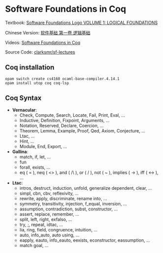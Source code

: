 # Software Foundations in Coq

Textbook: [Software Foundations Logo VOLUME 1: LOGICAL FOUNDATIONS](https://softwarefoundations.cis.upenn.edu/lf-current/toc.html)

Chinese Version: [软件基础 第一卷 逻辑基础](https://coq-zh.github.io/SF-zh/lf-current/toc.html)

Videos: [Software Foundations in Coq](https://www.youtube.com/playlist?list=PLre5AT9JnKShFK9l9HYzkZugkJSsXioFs)

Source Code: [clarksmr/sf-lectures](https://github.com/clarksmr/sf-lectures)

## Coq installation

```
opam switch create cs4160 ocaml-base-compiler.4.14.1
opam install utop coq coq-lsp
```

## Coq Syntax

- **Vernacular**:
  - Check, Compute, Search, Locate, Fail, Print, Eval, ...
  - Inductive, Definition, Fixpoint, Arguments, ...
  - Notation, Reserved, Declare, Coercion, ...
  - Theorem, Lemma, Example, Proof, Qed, Axiom, Conjecture, ...
  - Ltac, ...
  - Hint, ...
  <!-- - False, True, I, ... -->
  - Module, End, Export, ...
- **Gallina**:
  - match, if, let, ...
  - fun
  - forall, exists, ...
  - eq ( = ), neq ( <> ), 
    and ( /\ ), or ( \/ ), not ( ~ ), 
    implies ( -> ), iff ( <-> ), ...
- **Ltac**:
  - intros, destruct, induction, unfold, generalize dependent, clear, ...
  - simpl, cbn, cbv, reflexivity, ...
  - rewrite, apply, discriminate, rename into, ...
  - symmetry, transitivity, injection, f_equal, inversion, ...
  - assumption, contradiction, subst, constructor, ...
  - assert, replace, remember, ...
  - split, left, right, exfalso, ...
  - try, ;, repeat, idtac, ...
  - lia, ring, field, congruence, intuition, ...
  - auto, info_auto, auto using, ...
  - eapply, eauto, info_eauto, eexists, econstructor, eassumption, ...
  - match goal, ...
